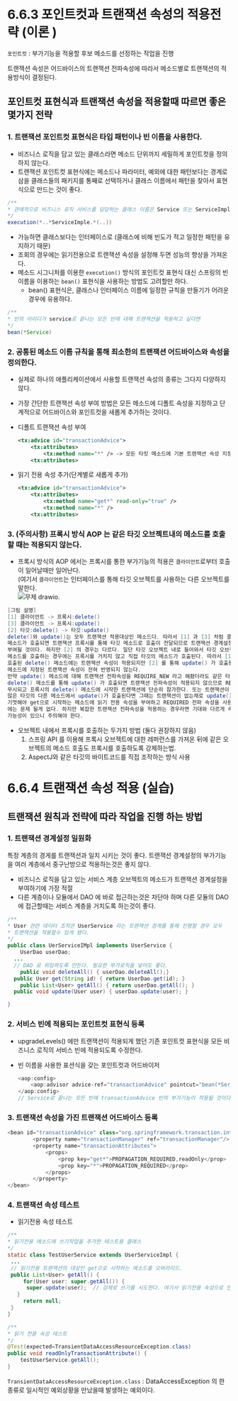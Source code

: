 # 6.6.3 포인트컷과 트랜잭션 속성의 적용전략  (이론 )

`포인트컷` : 부가기능을 적용할 후보 메소드를 선정하는 작업을 진행

트랜잭션 속성은 어드바이스의 트랜잭션 전파속성에 따라서 메소드별로 트랜잭션의 적용방식이 결정된다.

## 포인트컷 표현식과 트랜잭션 속성을 적용할때 따르면  좋은 몇가지 전략

### 1. 트랜잭션 포인트컷 표현식은 타입 패턴이나 빈 이름을 사용한다.

- 비즈니스 로직을 담고 있는 클래스라면 메소드 단위까지 세밀하게 포인트컷을 정의하지 않는다.
- 트랜잭션 포인트컷 표현식에는 메소드나 파라미터, 예외에 대한 패턴보다는 경계로 삼을 클래스들의 패키지를 통째로 선택하거나 클래스 이름에서 패턴을 찾아서 표현식으로 만드는 것이 좋다.

```java
/**
* 관례적으로 비즈니스 로직 서비스를 담당하는 클래스 이름은 Service 또는 ServiceImpl 로 끝나는 경우가 많다. 
*/
execution(*..*ServiceImple.*(..)) 
```

- 가능하면 클래스보다는 인터페이스로 (클래스에 비해 빈도가 적고 일정한 패턴을 유지하기 때문)
- 조회의 경우에는 읽기전용으로 트랜잭션 속성을 설정해 두면 성능의 향상을 가져온다.
- 메소드 시그니처를 이용한 `execution()` 방식의 포인트컷 표현식 대신 스프링의 빈 이름을 이용하는 `bean()` 표현식을 사용하는 방법도 고려할만 하다.
    - bean() 표현식은, 클래스나 인터페이스 이름에 일정한 규칙을 만들기가 어려운 경우에 유용하다.

```java
/**
* 빈의 아이디가 service로 끝나는 모든 빈에 대해 트랜잭션을 적용하고 싶다면 
*/
bean(*Service)
```

### 2. 공통된 메소드 이름 규칙을 통해 최소한의 트랜잭션 어드바이스와 속성을 정의한다.

- 실제로 하나의 애플리케이션에서 사용할 트랜잭션 속성의 종류는 그다지 다양하지 않다.
- 가장 간단한 트랜잭션 속성 부여 방법은 모든 메소드에 디폴트 속성을 지정하고 단계적으로 어드바이스와 포인트컷을 새롭게 추가하는 것이다.
- 디폴트 트랜잭션 속성 부여
    
    ```xml
    <tx:advice id="transactionAdvice">
    	<tx:attributes> 
    		<tx:method name="*" /> -> 모든 타킷 메소드에 기본 트랜잭션 속성 지정 
    	<tx:attributes> 
    ```
    
- 읽기 전용 속성 추가(단계별로 새롭게 추가)
    
    ```xml
    <tx:advice id="transactionAdvice">
    	<tx:attributes> 
    		<tx:method name="get*" read-only="true" />
    		<tx:method name="*" /> 
    	<tx:attributes> 
    ```
    

### 3. (주의사항) 프록시 방식 AOP 는 같은 타깃 오브젝트내의 메소드를 호출할 때는 적용되지 않는다.

- 프록시 방식의 AOP 에서는 프록시를 통한 부가기능의 적용은 `클라이언트`로부터 호출이 일어날때만 일어난다.  
  (여기서 `클라이언트`는 인터페이스를 통해 타깃 오브젝트를 사용하는 다른 오브젝트를 말한다.  
![무제 drawio](https://user-images.githubusercontent.com/40927029/187037183-f9e3683d-a6ae-495a-9395-d84f75a9b680.png). 


```java
[그림 설명]
[1] 클라이언트 -> 프록시:delete()
[3] 클라이언트 -> 프록시:update()
[2] 타깃:delete() -> 타깃:update()
delete()와 update()는 모두 트랜잭션 적용대상인 메소드다. 따라서 [1] 과 [3] 처럼 클라이언트로부터
메소드가 호출되면 트랜잭션 프록시를 통해 타깃 메소드로 호출이 전달되므로 트랜잭션 경계설정 부가기능이 
부여될 것이다. 하지만 [2] 의 경우는 다르다. 일단 타깃 오브젝트 내로 들어와서 타깃 오브젝트의 다른
메소드를 호출하는 경우에는 프록시를 거치지 않고 직접 타깃의 메소드가 호출된다. 따라서 [1] 클라이언트를 통해
호출된 delete() 메소드에는 트랜잭션 속성이 적용되지만 [2] 를 통해 update() 가 호출될 때는 update()
메소드에 지정된 트랜잭션 속성이 전혀 반영되지 않는다. 
만약 update() 메소드에 대해 트랜잭션 전파속성을 REQUIRE_NEW 라고 해좠더라도 같은 타킷 오브젝트에 있는 
delete() 메소드를 통해 update() 가 호출되면 트랜잭션 전파속성이 적용되지 않으므로 REQUIRE_NEW 는 
무시되고 프록시의 delete() 메소드에 시작한 트랜잭션에 단순히 참가한다. 또는 트랜잭션이 아예 적용되지 
않은 타깃의 다른 메소드에서 update()가 호출된다면 그때는 트랜잭션이 없는채로 update() 메소드가 실행된다. 
기껏해야 get으로 시작하는 메소드에 읽기 전용 속성을 부여하고 REQUIRED 전파 속성을 사용하는 일반적인 경우
에는 문제 될게 없다. 하지만 복잡한 트랜잭션 전파속성을 적용하는 경우라면 기대와 다르게 속성이 무시될 
가능성이 있으니 주의해야 한다.
```

- 오브젝트 내에서 프록시를 호출하는 두가지 방법 (둘다 권장하지 않음)
    1. 스프링 API 를 이용해 프록시 오브젝트에 대한 레퍼런스를 가져온 뒤에 같은 오브젝트의 메소드 호출도 프록시를 호출하도록 강제하는법. 
    2. AspectJ와 같은 타깃의 바이트코드를 직접 조작하는 방식 사용
    

# 6.6.4 트랜잭션 속성 적용  (실습)

## 트랜잭션 원칙과 전략에 따라 작업을 진행 하는 방법

### 1. 트랜잭션 경계설정 일원화

 특정 계층의 경게를 트랜잭션과 일치 시키는 것이 좋다.  트랜잭션 경계설정의 부가기능을 여러 계층에서 중구난방으로 적용하는것은 좋지 않다. 

- 비즈니스 로직을 담고 있는 서비스 계층 오브젝트의 메소드가 트랜잭션 경계설정을 부여하기에 가장 적절
- 다른 계층이나 모듈에서 DAO 에 바로 접근하는것은 차단야 하며 다른 모듈의 DAO 에 접근할때는 서비스 계층을 거치도록 하는것이 좋다.

```java
/**
* User 관련 데이터 조작은 UserService 라는 트랜잭션 경계를 통해 진행할 경우 모두 
* 트랜잭션을 적용할수 있게 됐다.
*/
public class UerServiceIMpl implements UserService {
	UserDao userDao; 
  ... 
  // DAO 로 위임하도록 만든다. 필요한 부가로직을 넣어도 좋다.
	public void deleteAll() { userDao.deleteAll();}
  public User get(String id) { return UserDao.get(id); }
	public List<User> getAll() { return userDao.getAll(); }
  public void update(User user) { userDao.update(user); } 

}
```

### 2. 서비스 빈에 적용되는 포인트컷 표현식 등록

- upgradeLevels() 에만 트랜잭션이 적용되게 했던 기존 포인트컷 표현식을 모든 비즈니스 로직의 서비스 빈에 적용되도록 수정한다.
- 빈 이름을 사용한 표션식을 갖는 포인트컷과 어드바이저
    
    ```java
    <aop:config>
    	<aop:advisor advice-ref="transactionAdvice" pointcut="bean(*Service)" />
    </aop:config>
    // Service로 끝나는 모든 빈에 transactionAdvice 빈의 부가기능이 적용될 것이다.
    ```
    

### 3. 트랜잭션 속성을 가진 트랜잭션 어드바이스 등록

```java
<bean id="transactionAdvice" class="org.springframework.transaction.interceptor.TransactionInterceptor">
        <property name="transactionManager" ref="transactionManager"/>
        <property name="transactionAttributes">
            <props>
                <prop key="get*">PROPAGATION_REQUIRED,readOnly</prop>
                <prop key="*">PROPAGATION_REQUIRED</prop>
            </props>
        </property>
</bean>
```

### 4. 트랜잭션 속성 테스트

- 읽기전용 속성 테스트

```java
/**
* 읽기전용 메소드에 쓰기작업을 추가한 테스트용 클래스
*/
static class TestUserService extends UserServiceImpl {
 ...
 // 읽기전용 트랜잭션의 대상인 get으로 시작하는 메소드를 오버라이드. 
 public List<User> getAll() {
	 for(User user: super.getAll()) {
	  super.update(user);  // 강제로 쓰기를 시도한다. 여기서 읽기전용 속성으로 인한 예외발생
   }
	 return null;
 }
}
```

```java
/**
* 읽기 전용 속성 테스트
*/
@Test(expected=TransientDataAccessResourceException.class) 
public void readOnlyTransactionAttribute() {
	testUserService.getAll(); 
}
```

`TransientDataAccessResourceException.class` : DataAccessException 의 한 종류로 일시적인 예외상황을 만났을때 발생하는 예외이다.
